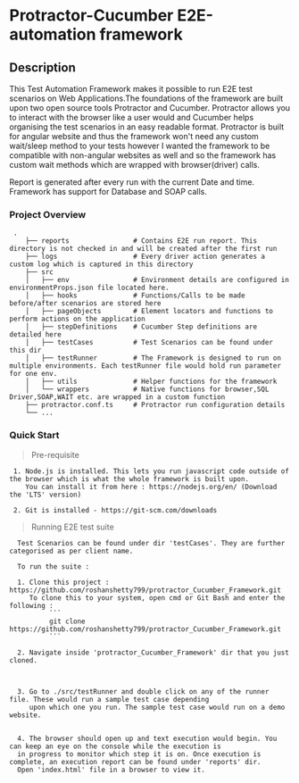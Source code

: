 # Protractor-Cucumber E2E-automation framework


## Description

This Test Automation Framework makes it possible to run E2E test scenarios on Web Applications.The foundations of the framework are built upon two open source tools Protractor and Cucumber. Protractor allows you to interact with the browser like a user would and Cucumber helps organising the test scenarios in an easy readable format. 
  Protractor is built for angular website and thus the framework won't need any custom wait/sleep method to your tests however I wanted the framework to be compatible with non-angular websites as well and so the framework has custom wait methods which are wrapped with browser(driver) calls. 
  
 Report is generated after every run with the current Date and time. Framework has support for Database and SOAP calls.  	
	
	   
     
### Project Overview

     .  
        ├── reports                # Contains E2E run report. This directory is not checked in and will be created after the first run
	    ├── logs                   # Every driver action generates a custom log which is captured in this directory
        ├── src                    
        │   ├── env                # Environment details are configured in environmentProps.json file located here.
        │   ├── hooks              # Functions/Calls to be made before/after scenarios are stored here
        │   ├── pageObjects        # Element locators and functions to perform actions on the application
        │   ├── stepDefinitions    # Cucumber Step definitions are detailed here
        │   ├── testCases          # Test Scenarios can be found under this dir  
	    │   ├── testRunner         # The Framework is designed to run on multiple environments. Each testRunner file would hold run parameter for one env. 
        │   ├── utils              # Helper functions for the framework
        │   └── wrappers           # Native functions for browser,SQL Driver,SOAP,WAIT etc. are wrapped in a custom function                
        ├── protractor.conf.ts     # Protractor run configuration details
        └── ...
        
### Quick Start 
     
   > Pre-requisite
     
     1. Node.js is installed. This lets you run javascript code outside of the browser which is what the whole framework is built upon.
        You can install it from here : https://nodejs.org/en/ (Download the 'LTS' version)
     
     2. Git is installed - https://git-scm.com/downloads 
     

        
   > Running E2E test suite
      
      Test Scenarios can be found under dir 'testCases'. They are further categorised as per client name. 
      
      To run the suite : 
      
      1. Clone this project : https://github.com/roshanshetty799/protractor_Cucumber_Framework.git
         To clone this to your system, open cmd or Git Bash and enter the following : 
              ```
              git clone https://github.com/roshanshetty799/protractor_Cucumber_Framework.git
              ```
      
      2. Navigate inside 'protractor_Cucumber_Framework' dir that you just cloned. 
      
      
      
      3. Go to ./src/testRunner and double click on any of the runner file. These would run a sample test case depending 
	     upon which one you run. The sample test case would run on a demo website. 
       
  
      4. The browser should open up and text execution would begin. You can keep an eye on the console while the execution is 
      in progress to monitor which step it is on. Once execution is complete, an execution report can be found under 'reports' dir.
      Open 'index.html' file in a browser to view it.  
	  
	  
	  
